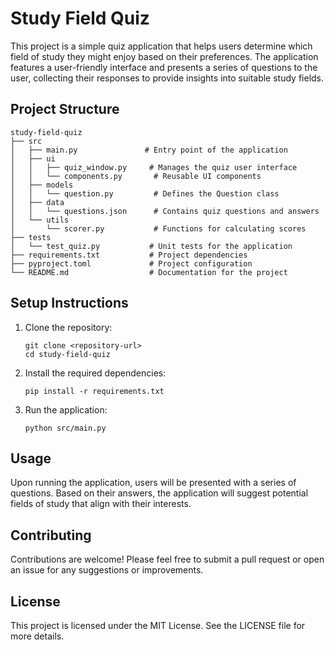 # Study Field Quiz

This project is a simple quiz application that helps users determine which field of study they might enjoy based on their preferences. The application features a user-friendly interface and presents a series of questions to the user, collecting their responses to provide insights into suitable study fields.

## Project Structure

```
study-field-quiz
├── src
│   ├── main.py               # Entry point of the application
│   ├── ui
│   │   ├── quiz_window.py     # Manages the quiz user interface
│   │   └── components.py       # Reusable UI components
│   ├── models
│   │   └── question.py         # Defines the Question class
│   ├── data
│   │   └── questions.json      # Contains quiz questions and answers
│   └── utils
│       └── scorer.py           # Functions for calculating scores
├── tests
│   └── test_quiz.py           # Unit tests for the application
├── requirements.txt           # Project dependencies
├── pyproject.toml             # Project configuration
└── README.md                  # Documentation for the project
```

## Setup Instructions

1. Clone the repository:
   ```
   git clone <repository-url>
   cd study-field-quiz
   ```

2. Install the required dependencies:
   ```
   pip install -r requirements.txt
   ```

3. Run the application:
   ```
   python src/main.py
   ```

## Usage

Upon running the application, users will be presented with a series of questions. Based on their answers, the application will suggest potential fields of study that align with their interests.

## Contributing

Contributions are welcome! Please feel free to submit a pull request or open an issue for any suggestions or improvements.

## License

This project is licensed under the MIT License. See the LICENSE file for more details.